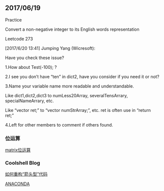 ## 2017/06/19

Practice

Convert a non-negative integer to its English words representation

Leetcode 273

[‎2017/‎6/‎20 13:41] Jumping Yang (Wicresoft):

Have you check these issue?

1.How about Test(-100); ?

2.I see you don’t have “ten” in dict2, have you consider if you need it or not?

3.Name your variable name more readable and understandable.

Like dict1,dict2,dict3 to numLess20Array, severalTensArrary, specialNameArrary, etc.

Like “vector<string> ret;” to “vector<string> numStrArray;”, etc. ret is often use in “return ret;”

4.Left for other members to comment if others found. 


### 位运算

[matrix位运算](http://www.matrix67.com/blog/?s=%E4%BD%8D%E8%BF%90%E7%AE%97)


### Coolshell Blog
[如何重构“箭头型”代码](http://coolshell.cn/articles/17757.html)

[ANACONDA](https://www.continuum.io/downloads)

